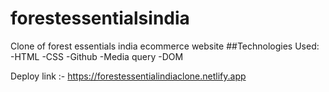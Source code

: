# forestessentialsindia
Clone of forest essentials india ecommerce website
##Technologies Used:
-HTML
-CSS
-Github
-Media query
-DOM

Deploy link :- https://forestessentialindiaclone.netlify.app

